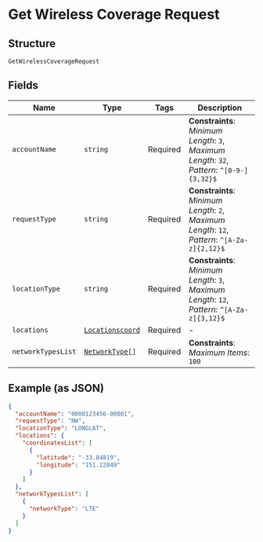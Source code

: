 
# Get Wireless Coverage Request

## Structure

`GetWirelessCoverageRequest`

## Fields

| Name | Type | Tags | Description |
|  --- | --- | --- | --- |
| `accountName` | `string` | Required | **Constraints**: *Minimum Length*: `3`, *Maximum Length*: `32`, *Pattern*: `^[0-9-]{3,32}$` |
| `requestType` | `string` | Required | **Constraints**: *Minimum Length*: `2`, *Maximum Length*: `12`, *Pattern*: `^[A-Za-z]{2,12}$` |
| `locationType` | `string` | Required | **Constraints**: *Minimum Length*: `3`, *Maximum Length*: `12`, *Pattern*: `^[A-Za-z]{3,12}$` |
| `locations` | [`Locationscoord`](../../doc/models/locationscoord.md) | Required | - |
| `networkTypesList` | [`NetworkType[]`](../../doc/models/network-type.md) | Required | **Constraints**: *Maximum Items*: `100` |

## Example (as JSON)

```json
{
  "accountName": "0000123456-00001",
  "requestType": "NW",
  "locationType": "LONGLAT",
  "locations": {
    "coordinatesList": [
      {
        "latitude": "-33.84819",
        "longitude": "151.22049"
      }
    ]
  },
  "networkTypesList": [
    {
      "networkType": "LTE"
    }
  ]
}
```

